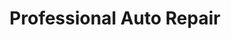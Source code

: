 ---
title: "Professional Auto Repair"
url: /canoga-park/professional-auto-repair/
shop: Autowerkstatt
---